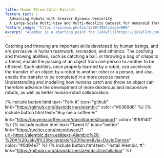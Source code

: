 ```yaml
---
title: Human Throw-Catch Dataset
feature_text: |
  Advancing Robots with Greater Dynamic Dexterity  
  A Large-Scale Multi-View and Multi-Modality Dataset for Humanoid Throw-Catch Learning
feature_image: "https://picsum.photos/1300/400?image=989"
excerpt: "Alembic is a starting point for [Jekyll](https://jekyllrb.com/) projects. Rather than starting from scratch, this boilerplate is designed to get the ball rolling immediately. Install it, configure it, tweak it, push it."
---
```




Catching and throwing are important skills developed by human beings, and are pervasive in human teamwork, recreation, and athletics. The catching and throwing abilities, such as catching a ball, or throwing a bag of crisps to a friend, enable the passing of an object from one person to another to be efficient. Such abilities, once properly learned by a robot, can accelerate the transfer of an object by a robot to another robot or a person, and also enable the transfer to be completed in a more precise manner. Understanding and modelling how humans catch and throw an object can therefore advance the development of more dexterous and responsive robots, as well as better human-robot collaboration.

{% include button.html text="Fork it" icon="github" link="https://github.com/daviddarnes/alembic" color="#0366d6" %} {% include button.html text="Buy me a coffee ☕️" link="https://buymeacoffee.com/daviddarnes#support" color="#f68140" %} {% include button.html text="Tweet it" icon="twitter" link="https://twitter.com/intent/tweet/?url=https://alembic.darn.es&text=Alembic%20-%20A%20Jekyll%20boilerplate%20theme&via=DavidDarnes" color="#0d94e7" %} {% include button.html text="Install Alembic ⚗️" link="https://github.com/daviddarnes/alembic#installation" %}
